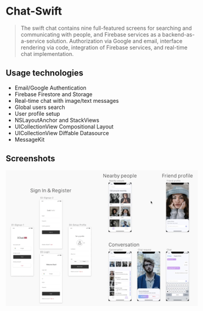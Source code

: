 # Chat-Swift
>The swift chat contains nine full-featured screens for searching and communicating with people, and Firebase services as a backend-as-a-service solution. 
>Authorization via Google and email, interface rendering via code, integration of Firebase services, and real-time chat implementation.

## Usage technologies
* Email/Google Authentication
* Firebase Firestore and Storage
* Real-time chat with image/text messages
* Global users search
* User profile setup
* NSLayoutAnchor and StackViews
* UICollectionView Compositional Layout
* UICollectionView Diffable Datasource
* MessageKit
## Screenshots
![Chat-Swift](https://github.com/chernyshevpavel/chat-swift/raw/main/screenshots/1.png)
